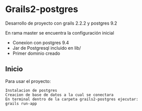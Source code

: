 # Grails2-postgres

Desarrollo de proyecto con grails 2.2.2 y postgres 9.2

En rama master se encuentra la configuración inicial
* Conexion con postgres 9.4
* Jar de Postgresql incluido en lib/
* Primer dominio creado

Inicio
-----

Para usar el proyecto:

    Instalacion de postgres
    Creacion de base de datos a la cual se conectara
    En terminal dentro de la carpeta grails2-postgres ejecutar:
    grails run-app